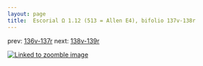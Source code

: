 ```yaml
---
layout: page
title:  Escorial Ω 1.12 (513 = Allen E4), bifolio 137v-138r
---
```


prev: [136v-137r](../136v-137r/) next: [138v-139r](../138v-139r/)



[![Linked to zoomble image](http://www.homermultitext.org/iipsrv?IIIF=/project/homer/pyramidal/deepzoom/hmt/e3bifolio/v1/E3_137v_138r.tif/full/2000,/0/default.jpg)](http://www.homermultitext.org/ict2/?urn=urn:cite2:hmt:e3bifolio.v1:E3_137v_138r)


